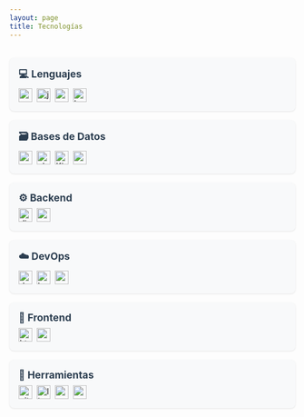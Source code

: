 ```yaml
---
layout: page
title: Tecnologías
---
```


<style>
  .tech-grid {
    display: grid;
    grid-template-columns: repeat(auto-fill, minmax(300px, 1fr));
    gap: 1rem;
    margin: 2rem 0;
  }
  .tech-card {
    background: #f8f9fa;
    padding: 1rem;
    border-radius: 8px;
    box-shadow: 0 1px 3px rgba(0,0,0,0.1);
  }
  .tech-header {
    font-size: 1.1rem;
    margin: 0 0 0.5rem 0;
    color: #2c3e50;
    display: flex;
    align-items: center;
    gap: 0.5rem;
  }
  .tech-badges {
    display: flex;
    flex-wrap: wrap;
    gap: 0.5rem;
  }
  .project-card {
    background: white;
    padding: 1rem;
    margin: 1rem 0;
    border-radius: 8px;
    box-shadow: 0 1px 3px rgba(0,0,0,0.1);
  }
</style>

<div class="tech-grid">
  <!-- Columna 1 -->
  <div class="tech-card">
    <h3 class="tech-header">💻 Lenguajes</h3>
    <div class="tech-badges">
      <img src="https://img.shields.io/badge/Python-3776AB?style=flat-square&logo=python&logoColor=white" alt="python-icon" height="24">
      <img src="https://img.shields.io/badge/JavaScript-F7DF1E?style=flat-square&logo=javascript&logoColor=black" alt="js-icon" height="24">
      <img src="https://img.shields.io/badge/C++-00599C?style=flat-square&logo=c%2B%2B&logoColor=white" alt="c++-icon" height="24">
      <img src="https://img.shields.io/badge/Bash-121011?style=flat-square&logo=gnu-bash&logoColor=white" alt="bash-icon" height="24">
    </div>
  </div>

  <div class="tech-card">
    <h3 class="tech-header">🗃️ Bases de Datos</h3>
    <div class="tech-badges">
      <img src="https://img.shields.io/badge/PostgreSQL-316192?style=flat-square&logo=postgresql&logoColor=white" alt="postgresql-icon" height="24">
      <img src="https://img.shields.io/badge/Elasticsearch-005571?style=flat-square&logo=elasticsearch&logoColor=white" alt="elasticsearch-icon" height="24">
      <img src="https://img.shields.io/badge/Kibana-005571?style=flat-square&logo=kibana&logoColor=white" alt="Kibana-icon" height="24">
      <img src="https://img.shields.io/badge/MongoDB-4EA94B?style=flat-square&logo=mongodb&logoColor=white" alt="mongoDB-icon" height="24">
    </div>
  </div>

  <!-- Columna 2 -->
  <div class="tech-card">
    <h3 class="tech-header">⚙️ Backend</h3>
    <div class="tech-badges">
      <img src="https://img.shields.io/badge/Django-092E20?style=flat-square&logo=django&logoColor=white" alt="django-icon" height="24">
      <img src="https://img.shields.io/badge/Node.js-339933?style=flat-square&logo=nodedotjs&logoColor=white" alt="nodejs-icon" height="24">
    </div>
  </div>

  <div class="tech-card">
    <h3 class="tech-header">☁️ DevOps</h3>
    <div class="tech-badges">
      <img src="https://img.shields.io/badge/Docker-2496ED?style=flat-square&logo=docker&logoColor=white" alt="docker-icon" height="24">
      <img src="https://img.shields.io/badge/Kubernetes-326CE5?style=flat-square&logo=kubernetes&logoColor=white" alt="kubernetes-icon" height="24">
      <img src="https://img.shields.io/badge/AWS-232F3E?style=flat-square&logo=amazonaws&logoColor=white" alt="aws-icon" height="24">
    </div>
  </div>

  <!-- Columna 3 -->
  <div class="tech-card">
    <h3 class="tech-header">📱 Frontend</h3>
    <div class="tech-badges">
      <img src="https://img.shields.io/badge/HTML5-E34F26?style=flat-square&logo=html5&logoColor=white" alt="html5-icon" height="24">
      <img src="https://img.shields.io/badge/React-20232A?style=flat-square&logo=react&logoColor=61DAFB" alt="react-icon" height="24">
    </div>
  </div>

  <div class="tech-card">
    <h3 class="tech-header">🔧 Herramientas</h3>
    <div class="tech-badges">
      <img src="https://img.shields.io/badge/Git-F05032?style=flat-square&logo=git&logoColor=white" alt="git-icon" height="24">
      <img src="https://img.shields.io/badge/Linux-FCC624?style=flat-square&logo=linux&logoColor=black" alt="linux-icon" height="24">
      <img src="https://img.shields.io/badge/VSCode-007ACC?style=flat-square&logo=visualstudiocode&logoColor=white" alt="vscode-icon" height="24">
      <img src="https://img.shields.io/badge/Postman-FF6C37?style=flat-square&logo=postman&logoColor=white" alt="postman-icon" height="24">
    </div>
  </div>
</div>